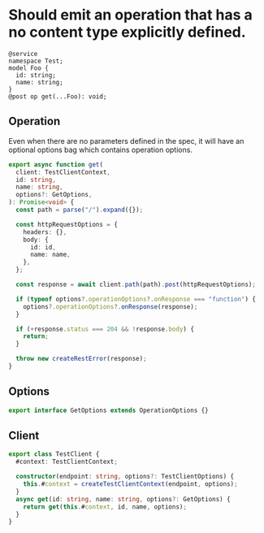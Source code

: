 # Should emit an operation that has a no content type explicitly defined.

```tsp
@service
namespace Test;
model Foo {
  id: string;
  name: string;
}
@post op get(...Foo): void;
```

## Operation

Even when there are no parameters defined in the spec, it will have an optional options bag which contains operation options.

```ts src/api/testClientOperations.ts function get
export async function get(
  client: TestClientContext,
  id: string,
  name: string,
  options?: GetOptions,
): Promise<void> {
  const path = parse("/").expand({});

  const httpRequestOptions = {
    headers: {},
    body: {
      id: id,
      name: name,
    },
  };

  const response = await client.path(path).post(httpRequestOptions);

  if (typeof options?.operationOptions?.onResponse === "function") {
    options?.operationOptions?.onResponse(response);
  }

  if (+response.status === 204 && !response.body) {
    return;
  }

  throw new createRestError(response);
}
```

## Options

```ts src/api/testClientOperations.ts interface GetOptions
export interface GetOptions extends OperationOptions {}
```

## Client

```ts src/testClient.ts class TestClient
export class TestClient {
  #context: TestClientContext;

  constructor(endpoint: string, options?: TestClientOptions) {
    this.#context = createTestClientContext(endpoint, options);
  }
  async get(id: string, name: string, options?: GetOptions) {
    return get(this.#context, id, name, options);
  }
}
```

